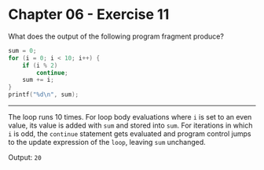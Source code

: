 # Chapter 06 - Exercise 11

What does the output of the following program fragment produce?

```C
sum = 0;
for (i = 0; i < 10; i++) {
    if (i % 2)
        continue;
    sum += i;
}
printf("%d\n", sum);
```


---

The loop runs 10 times.  For loop body evaluations where `i` is set to an even
value, its value is added with `sum` and stored into `sum`.  For iterations in
which `i` is odd, the `continue` statement gets evaluated and program control
jumps to the update expression of the `loop`, leaving `sum` unchanged.

Output: `20`
